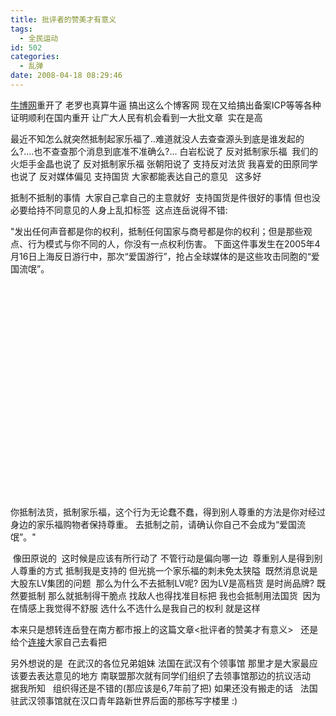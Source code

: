 ```yaml
---
title: 批评者的赞美才有意义
tags:
  - 全民运动
id: 502
categories:
  - 乱弹
date: 2008-04-18 08:29:46
---
```


[牛博网](http://www.bullog.cn/)重开了 老罗也真算牛逼 搞出这么个博客网 现在又给搞出备案ICP等等各种证明顺利在国内重开
让广大人民有机会看到一大批文章&nbsp; 实在是高

最近不知怎么就突然抵制起家乐福了..难道就没人去查查源头到底是谁发起的么?....也不查查那个消息到底准不准确么?...
白岩松说了 反对抵制家乐福&nbsp; 我们的火炬手金晶也说了 反对抵制家乐福
张朝阳说了 支持反对法货 我喜爱的田原同学也说了 反对媒体偏见 支持国货
大家都能表达自己的意见&nbsp;&nbsp; 这多好

抵制不抵制的事情&nbsp; 大家自己拿自己的主意就好&nbsp; 支持国货是件很好的事情
但也没必要给持不同意见的人身上乱扣标签&nbsp; 这点连岳说得不错:

&quot;发出任何声音都是你的权利，抵制任何国家与商号都是你的权利；但是那些观点、行为模式与你不同的人，你没有一点权利伤害。
下面这件事发生在2005年4月16日上海反日游行中，那次&ldquo;爱国游行&rdquo;，抢占全球媒体的是这些攻击同胞的&ldquo;爱国流氓&rdquo;。
<div><object classid="clsid:d27cdb6e-ae6d-11cf-96b8-444553540000" codebase="http://download.macromedia.com/pub/shockwave/cabs/flash/swflash.cab#version=6,0,40,0" width="425" height="355"><param name="width" value="425" /><param name="height" value="355" /><param name="wmode" value="transparent" /><param name="src" value="http://www.youtube.com/v/icqjN6sQtxQ&amp;hl=en" /><embed type="application/x-shockwave-flash" width="425" height="355" wmode="transparent" src="http://www.youtube.com/v/icqjN6sQtxQ&amp;hl=en"></embed></object></div>
你抵制法货，抵制家乐福，这个行为无论蠢不蠢，得到别人尊重的方法是你对经过身边的家乐福购物者保持尊重。
去抵制之前，请确认你自己不会成为&ldquo;爱国流氓&rdquo;。&quot;

&nbsp;像田原说的&nbsp; 这时候是应该有所行动了
不管行动是偏向哪一边&nbsp; 尊重别人是得到别人尊重的方式
抵制我是支持的 但光挑一个家乐福的刺未免太狭隘&nbsp; 既然消息说是大股东LV集团的问题&nbsp; 那么为什么不去抵制LV呢? 因为LV是高档货 是时尚品牌? 既然要抵制 那么就抵制得干脆点 找敌人也得找准目标把
我也会抵制用法国货&nbsp; 因为在情感上我觉得不舒服 选什么不选什么是我自己的权利 就是这样

本来只是想转连岳登在南方都市报上的这篇文章&lt;批评者的赞美才有意义&gt;&nbsp;&nbsp; 还是给个[连接](http://www.bullog.cn/blogs/lianyue/archives/126332.aspx)大家自己去看把

另外想说的是&nbsp; 在武汉的各位兄弟姐妹 法国在武汉有个领事馆 那里才是大家最应该要去表达意见的地方
南联盟那次就有同学们组织了去领事馆那边的抗议活动&nbsp;&nbsp; 据我所知&nbsp;&nbsp; 组织得还是不错的(那应该是6,7年前了把)
如果还没有搬走的话&nbsp;&nbsp; 法国驻武汉领事馆就在汉口青年路新世界后面的那栋写字楼里 :)
 &nbsp; 